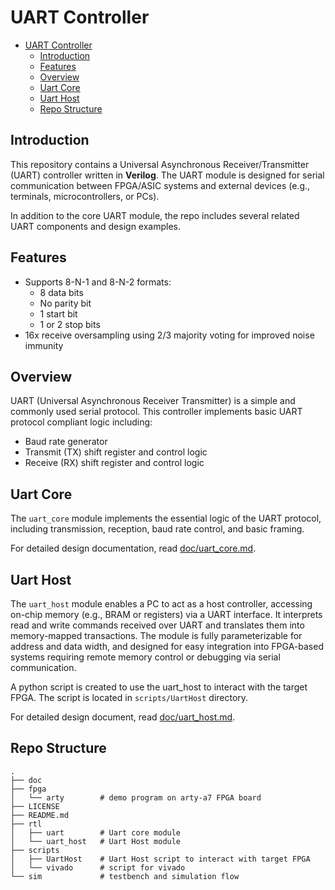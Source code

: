 # UART Controller

- [UART Controller](#uart-controller)
  - [Introduction](#introduction)
  - [Features](#features)
  - [Overview](#overview)
  - [Uart Core](#uart-core)
  - [Uart Host](#uart-host)
  - [Repo Structure](#repo-structure)


## Introduction

This repository contains a Universal Asynchronous Receiver/Transmitter (UART) controller written in **Verilog**.
The UART module is designed for serial communication between FPGA/ASIC systems and external devices (e.g., terminals, microcontrollers, or PCs).

In addition to the core UART module, the repo includes several related UART components and design examples.

## Features

- Supports 8-N-1 and 8-N-2 formats:
  - 8 data bits
  - No parity bit
  - 1 start bit
  - 1 or 2 stop bits
- 16x receive oversampling using 2/3 majority voting for improved noise immunity

## Overview

UART (Universal Asynchronous Receiver Transmitter) is a simple and commonly used serial protocol. This controller implements basic UART protocol compliant logic including:

- Baud rate generator
- Transmit (TX) shift register and control logic
- Receive (RX) shift register and control logic


## Uart Core

The `uart_core` module implements the essential logic of the UART protocol, including transmission, reception, baud rate control, and basic framing.

For detailed design documentation, read [doc/uart_core.md](doc/uart_core.md).

## Uart Host

The `uart_host` module enables a PC to act as a host controller, accessing on-chip memory (e.g., BRAM or registers) via a UART interface. It interprets read and write commands received over UART and translates them into memory-mapped transactions. The module is fully parameterizable for address and data width, and designed for easy integration into FPGA-based systems requiring remote memory control or debugging via serial communication.

A python script is created to use the uart_host to interact with the target FPGA. The script is located in `scripts/UartHost` directory.

For detailed design document, read [doc/uart_host.md](doc/uart_host.md).

## Repo Structure

```
.
├── doc
├── fpga
│   └── arty        # demo program on arty-a7 FPGA board
├── LICENSE
├── README.md
├── rtl
│   ├── uart        # Uart core module
│   └── uart_host   # Uart Host module
├── scripts
│   ├── UartHost    # Uart Host script to interact with target FPGA
│   └── vivado      # script for vivado
└── sim             # testbench and simulation flow
```